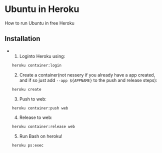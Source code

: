 # Ubuntu in Heroku

How to run Ubuntu in free Heroku

## Installation

  * 1. Loginto Heroku using: 
    ```bash
    heroku container:login
    ```
    2. Create a container(not nessery if you already have a app created, and if so just add `--app ${APPNAME}` to the push and release steps):
    ```bash
    heroku create 
    ``` 
    3. Push to web:
    ```bash
    heroku container:push web 
    ```
    4. Release to web:
    ```bash
    heroku container:release web 
    ```
    5. Run Bash on heroku!
    ```bash
    heroku ps:exec 
    ```
